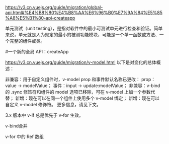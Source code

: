 https://v3.cn.vuejs.org/guide/migration/global-api.html#%E4%B8%80%E4%B8%AA%E6%96%B0%E7%9A%84%E5%85%A8%E5%B1%80-api-createapp

单元测试（unit testing），是指对软件中的最小可测试单元进行检查和验证。简单来说，单元就是人为规定的最小的被测功能模块，可能是一个单一函数或方法、一个完整的组件或类。

#一个新的全局 API：createApp


https://v3.cn.vuejs.org/guide/migration/v-model.html
以下是对变化的总体概述：

非兼容：用于自定义组件时，v-model prop 和事件默认名称已更改：
prop：value -> modelValue；
事件：input -> update:modelValue；
非兼容：v-bind 的 .sync 修饰符和组件的 model 选项已移除，可在 v-model 上加一个参数代替；
新增：现在可以在同一个组件上使用多个 v-model 绑定；
新增：现在可以自定义 v-model 修饰符。
更多信息，请见下文。

3.x 版本中 v-if 总是优先于 v-for 生效。

v-bind合并

v-for 中的 Ref 数组

